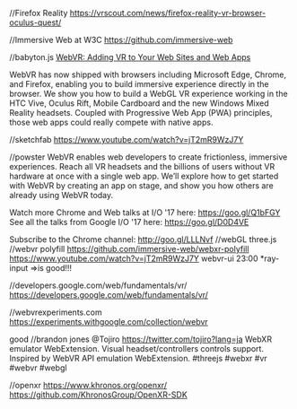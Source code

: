 //Firefox Reality
https://vrscout.com/news/firefox-reality-vr-browser-oculus-quest/


//Immersive Web at W3C
https://github.com/immersive-web


//babyton.js
[WebVR: Adding VR to Your Web Sites and Web Apps](https://www.youtube.com/watch?v=B7iY0WqVqwM)


WebVR has now shipped with browsers including Microsoft Edge, Chrome, and Firefox, enabling you to build immersive experience directly in the browser. We show you how to build a WebGL VR experience working in the HTC Vive, Oculus Rift, Mobile Cardboard and the new Windows Mixed Reality headsets. Coupled with Progressive Web App (PWA) principles, those web apps could really compete with native apps.

//sketchfab
https://www.youtube.com/watch?v=jT2mR9WzJ7Y

//powster
WebVR enables web developers to create frictionless, immersive experiences. Reach all VR headsets and the billions of users without VR hardware at once with a single web app. We’ll explore how to get started with WebVR by creating an app on stage, and show you how others are already using WebVR today.

Watch more Chrome and Web talks at I/O '17 here: https://goo.gl/Q1bFGY
See all the talks from Google I/O '17 here: https://goo.gl/D0D4VE

Subscribe to the Chrome channel: http://goo.gl/LLLNvf
//webGL
three.js
//webvr polyfill
https://github.com/immersive-web/webxr-polyfill
<br>
https://www.youtube.com/watch?v=jT2mR9WzJ7Y
webvr-ui 23:00
*ray-input  =>is good!!!



//developers.google.com/web/fundamentals/vr/
https://developers.google.com/web/fundamentals/vr/

//webvrexperiments.com
https://experiments.withgoogle.com/collection/webvr

good //brandon jones
@Tojiro
https://twitter.com/tojiro?lang=ja
WebXR emulator WebExtension. Visual headset/controllers controls support. Inspired by WebVR API emulation WebExtension. #threejs #webxr #vr #webvr #webgl


//openxr
https://www.khronos.org/openxr/
https://github.com/KhronosGroup/OpenXR-SDK




